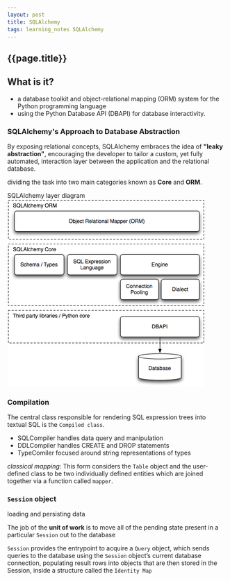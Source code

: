 ```yaml
---
layout: post
title: SQLAlchemy
tags: learning_notes SQLAlchemy
---
```

## {{page.title}} ##
## What is it?
- a database toolkit and object-relational mapping (ORM) system for the Python programming language
- using the Python Database API (DBAPI) for database interactivity.

### SQLAlchemy's Approach to Database Abstraction
By exposing relational concepts, SQLAlchemy embraces the idea of **"leaky abstraction"**, encouraging the developer to tailor a custom, yet fully automated, interaction layer between the application and the relational database.

dividing the task into two main categories known as **Core** and **ORM**.

SQLAlchemy layer diagram
![SQLAlchemy layer diagram](../images/sqlal-layers.png)

### Compilation
The central class responsible for rendering SQL expression trees into textual SQL is the `Compiled class`.

- SQLCompiler handles data query and manipulation
- DDLCompiler handles CREATE and DROP statements
- TypeComiler focused around string representations of types

*classical mapping*: This form considers the `Table` object and the user-defined class to be two individually defined entities which are joined together via a function called `mapper`.

### `Session` object
loading and persisting data

The job of the **unit of work** is to move all of the pending state present in a particular `Session` out to the database

`Session` provides the entrypoint to acquire a `Query` object, which sends queries to the database using the `Session` object’s current database connection, populating result rows into objects that are then stored in the Session, inside a structure called the `Identity Map`